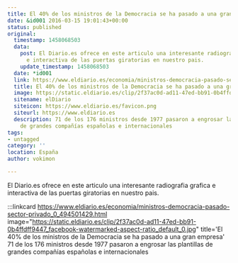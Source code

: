 ```yaml
---
title: El 40% de los ministros de la Democracia se ha pasado a una gran empresa
date: &id001 2016-03-15 19:01:43+00:00
status: published
original:
  timestamp: 1458068503
  data:
    post: El Diario.es ofrece en este articulo una interesante radiografia grafica
      e interactiva de las puertas giratorias en nuestro pais.
    update_timestamp: 1458068503
  date: *id001
  link: https://www.eldiario.es/economia/ministros-democracia-pasado-sector-privado_0_494501429.html
  title: El 40% de los ministros de la Democracia se ha pasado a una gran empresa
  image: https://static.eldiario.es/clip/2f37ac0d-ad11-47ed-bb91-0b4ffdff9447_facebook-watermarked-aspect-ratio_default_0.jpg
  sitename: elDiario
  siteicon: https://www.eldiario.es/favicon.png
  siteurl: https://www.eldiario.es
  description: 71 de los 176 ministros desde 1977 pasaron a engrosar las plantillas
    de grandes compañías españolas e internacionales
tags:
- untagged
category: ''
location: España
author: vokimon

---
```

El Diario.es ofrece en este articulo una interesante radiografia grafica e interactiva de las puertas giratorias en nuestro pais.

:::linkcard https://www.eldiario.es/economia/ministros-democracia-pasado-sector-privado_0_494501429.html image="https://static.eldiario.es/clip/2f37ac0d-ad11-47ed-bb91-0b4ffdff9447_facebook-watermarked-aspect-ratio_default_0.jpg" title='El 40% de los ministros de la Democracia se ha pasado a una gran empresa'
    71 de los 176 ministros desde 1977 pasaron a engrosar las plantillas de grandes compañías españolas e internacionales

